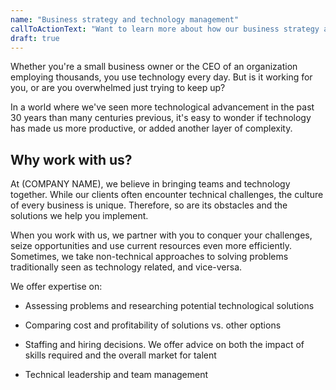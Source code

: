 ```yaml
---
name: "Business strategy and technology management"
callToActionText: "Want to learn more about how our business strategy and technology management services can help you improve your firm's efficiency and profitability? Complete the form below and we'll get in touch."
draft: true
---
```


Whether you're a small business owner or the CEO of an organization employing thousands, you use technology every day. But is it working for you, or are you overwhelmed just trying to keep up?

In a world where we've seen more technological advancement in the past 30 years than many centuries previous, it's easy to wonder if technology has made us more productive, or added another layer of complexity.

## Why work with us?

At (COMPANY NAME), we believe in bringing teams and technology together. While our clients often encounter technical challenges, the culture of every business is unique. Therefore, so are its obstacles and the solutions we help you implement.  

When you work with us, we partner with you to conquer your challenges, seize opportunities and use current resources even more efficiently. Sometimes, we take non-technical approaches to solving problems traditionally seen as technology related, and vice-versa.

We offer expertise on:

- Assessing problems and researching potential technological solutions 

- Comparing cost and profitability of solutions vs. other options 

- Staffing and hiring decisions. We offer advice on both the impact of skills required and the overall market for talent

- Technical leadership and team management

  